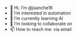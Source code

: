 - 👋 Hi, I’m @jsanche16
- 👀 I’m interested in automation
- 🌱 I’m currently learning AI
- 💞️ I’m looking to collaborate on 
- 📫 How to reach me: via email

<!---
jsanche16/jsanche16 is a ✨ special ✨ repository because its `README.md` (this file) appears on your GitHub profile.
You can click the Preview link to take a look at your changes.
--->
